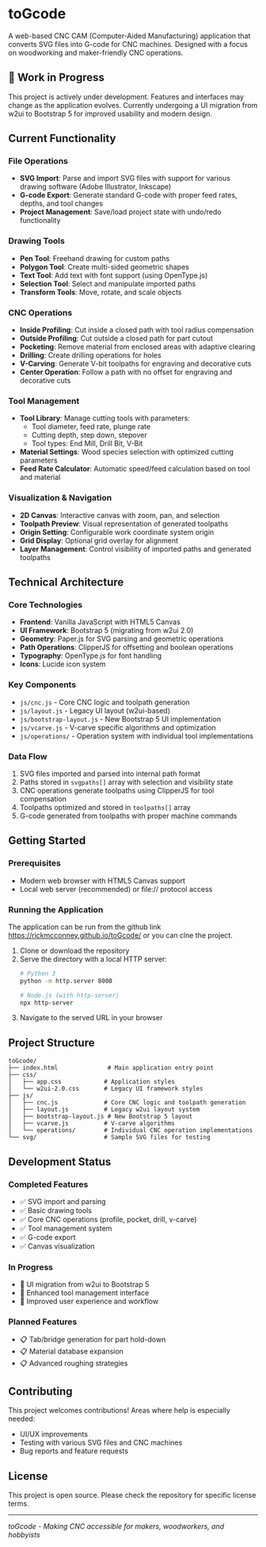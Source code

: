 # toGcode

A web-based CNC CAM (Computer-Aided Manufacturing) application that converts SVG files into G-code for CNC machines. Designed with a focus on woodworking and maker-friendly CNC operations.

## 🚧 Work in Progress

This project is actively under development. Features and interfaces may change as the application evolves. Currently undergoing a UI migration from w2ui to Bootstrap 5 for improved usability and modern design.

## Current Functionality

### File Operations
- **SVG Import**: Parse and import SVG files with support for various drawing software (Adobe Illustrator, Inkscape)
- **G-code Export**: Generate standard G-code with proper feed rates, depths, and tool changes
- **Project Management**: Save/load project state with undo/redo functionality

### Drawing Tools
- **Pen Tool**: Freehand drawing for custom paths
- **Polygon Tool**: Create multi-sided geometric shapes
- **Text Tool**: Add text with font support (using OpenType.js)
- **Selection Tool**: Select and manipulate imported paths
- **Transform Tools**: Move, rotate, and scale objects

### CNC Operations
- **Inside Profiling**: Cut inside a closed path with tool radius compensation
- **Outside Profiling**: Cut outside a closed path for part cutout
- **Pocketing**: Remove material from enclosed areas with adaptive clearing
- **Drilling**: Create drilling operations for holes
- **V-Carving**: Generate V-bit toolpaths for engraving and decorative cuts
- **Center Operation**: Follow a path with no offset for engraving and decorative cuts

### Tool Management
- **Tool Library**: Manage cutting tools with parameters:
  - Tool diameter, feed rate, plunge rate
  - Cutting depth, step down, stepover
  - Tool types: End Mill, Drill Bit, V-Bit
- **Material Settings**: Wood species selection with optimized cutting parameters
- **Feed Rate Calculator**: Automatic speed/feed calculation based on tool and material

### Visualization & Navigation
- **2D Canvas**: Interactive canvas with zoom, pan, and selection
- **Toolpath Preview**: Visual representation of generated toolpaths
- **Origin Setting**: Configurable work coordinate system origin
- **Grid Display**: Optional grid overlay for alignment
- **Layer Management**: Control visibility of imported paths and generated toolpaths

## Technical Architecture

### Core Technologies
- **Frontend**: Vanilla JavaScript with HTML5 Canvas
- **UI Framework**: Bootstrap 5 (migrating from w2ui 2.0)
- **Geometry**: Paper.js for SVG parsing and geometric operations
- **Path Operations**: ClipperJS for offsetting and boolean operations
- **Typography**: OpenType.js for font handling
- **Icons**: Lucide icon system

### Key Components
- `js/cnc.js` - Core CNC logic and toolpath generation
- `js/layout.js` - Legacy UI layout (w2ui-based)
- `js/bootstrap-layout.js` - New Bootstrap 5 UI implementation
- `js/vcarve.js` - V-carve specific algorithms and optimization
- `js/operations/` - Operation system with individual tool implementations

### Data Flow
1. SVG files imported and parsed into internal path format
2. Paths stored in `svgpaths[]` array with selection and visibility state
3. CNC operations generate toolpaths using ClipperJS for tool compensation
4. Toolpaths optimized and stored in `toolpaths[]` array
5. G-code generated from toolpaths with proper machine commands

## Getting Started

### Prerequisites
- Modern web browser with HTML5 Canvas support
- Local web server (recommended) or file:// protocol access

### Running the Application
The application can be run from the github link https://rickmcconney.github.io/toGcode/
or you can clne the project.
1. Clone or download the repository
2. Serve the directory with a local HTTP server:
   ```bash
   # Python 3
   python -m http.server 8000
   
   # Node.js (with http-server)
   npx http-server
   ```
3. Navigate to the served URL in your browser


## Project Structure

```
toGcode/
├── index.html              # Main application entry point
├── css/
│   ├── app.css            # Application styles
│   └── w2ui-2.0.css       # Legacy UI framework styles
├── js/
│   ├── cnc.js             # Core CNC logic and toolpath generation
│   ├── layout.js          # Legacy w2ui layout system
│   ├── bootstrap-layout.js # New Bootstrap 5 layout
│   ├── vcarve.js          # V-carve algorithms
│   └── operations/        # Individual CNC operation implementations
└── svg/                   # Sample SVG files for testing
```

## Development Status

### Completed Features
- ✅ SVG import and parsing
- ✅ Basic drawing tools
- ✅ Core CNC operations (profile, pocket, drill, v-carve)
- ✅ Tool management system
- ✅ G-code export
- ✅ Canvas visualization

### In Progress
- 🔄 UI migration from w2ui to Bootstrap 5
- 🔄 Enhanced tool management interface
- 🔄 Improved user experience and workflow

### Planned Features
- 📋 Tab/bridge generation for part hold-down
- 📋 Material database expansion
- 📋 Advanced roughing strategies

## Contributing

This project welcomes contributions! Areas where help is especially needed:
- UI/UX improvements
- Testing with various SVG files and CNC machines
- Bug reports and feature requests

## License

This project is open source. Please check the repository for specific license terms.

---

*toGcode - Making CNC accessible for makers, woodworkers, and hobbyists*